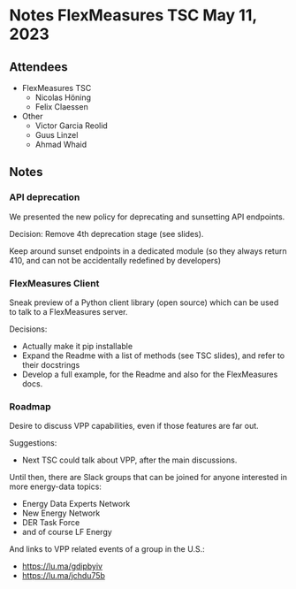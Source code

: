 # Notes FlexMeasures TSC May 11, 2023

## Attendees
- FlexMeasures TSC
  - Nicolas Höning
  - Felix Claessen
- Other
  - Victor Garcia Reolid
  - Guus Linzel
  - Ahmad Whaid

 
## Notes


### API deprecation

We presented the new policy for deprecating and sunsetting API endpoints.

Decision: Remove 4th deprecation stage (see slides).

Keep around sunset endpoints in a dedicated module (so they always return 410, and can not be accidentally redefined by developers)


### FlexMeasures Client

Sneak preview of a Python client library (open source) which can be used to talk to a FlexMeasures server.

Decisions:

- Actually make it pip installable
- Expand the Readme with a list of methods (see TSC slides), and refer to their docstrings
- Develop a full example, for the Readme and also for the FlexMeasures docs.


### Roadmap

Desire to discuss VPP capabilities, even if those features are far out.

Suggestions:

- Next TSC could talk about VPP, after the main discussions.

Until then, there are Slack groups that can be joined for anyone interested in more energy-data topics:

- Energy Data Experts Network
- New Energy Network
- DER Task Force
- and of course LF Energy

And links to VPP related events of a group in the U.S.:

- https://lu.ma/gdipbyiv
- https://lu.ma/jchdu75b




